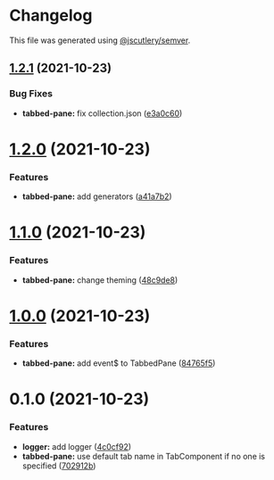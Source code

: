 # Changelog

This file was generated using [@jscutlery/semver](https://github.com/jscutlery/semver).

## [1.2.1](https://github.com/manfredsteyer/nx-libs/compare/v1.2.0...v1.2.1) (2021-10-23)


### Bug Fixes

* **tabbed-pane:** fix collection.json ([e3a0c60](https://github.com/manfredsteyer/nx-libs/commit/e3a0c60f75d5cf9bca558dff2b34e4c337f3b2c8))



# [1.2.0](https://github.com/manfredsteyer/nx-libs/compare/v1.1.0...v1.2.0) (2021-10-23)


### Features

* **tabbed-pane:** add generators ([a41a7b2](https://github.com/manfredsteyer/nx-libs/commit/a41a7b2da045315a7e96476ce81bb39f20923ee0))



# [1.1.0](https://github.com/manfredsteyer/nx-libs/compare/v1.0.0...v1.1.0) (2021-10-23)


### Features

* **tabbed-pane:** change theming ([48c9de8](https://github.com/manfredsteyer/nx-libs/commit/48c9de8a5d890348ec034a67f9417514ae75fde6))



# [1.0.0](https://github.com/manfredsteyer/nx-libs/compare/v0.1.0...v1.0.0) (2021-10-23)


### Features

* **tabbed-pane:** add event$ to TabbedPane ([84765f5](https://github.com/manfredsteyer/nx-libs/commit/84765f53ff25a3cc6d317eba2a5a320be7011cc4))



# 0.1.0 (2021-10-23)


### Features

* **logger:** add logger ([4c0cf92](https://github.com/manfredsteyer/nx-libs/commit/4c0cf92dd11a5c14d47a87d19cd1bf156b25b229))
* **tabbed-pane:** use default tab name in TabComponent if no one is specified ([702912b](https://github.com/manfredsteyer/nx-libs/commit/702912b4ed1f6f81c5e14679f6ab461bed511286))
